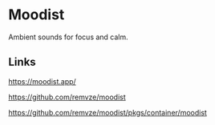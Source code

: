 # Moodist

Ambient sounds for focus and calm.

## Links

<https://moodist.app/>

<https://github.com/remvze/moodist>

<https://github.com/remvze/moodist/pkgs/container/moodist>
